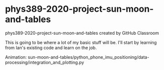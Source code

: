 # phys389-2020-project-sun-moon-and-tables
phys389-2020-project-sun-moon-and-tables created by GitHub Classroom

This is going to be where a lot of my basic stuff will be. I'll start by learning from Ian's existing code and learn on the job.

Animation: sun-moon-and-tables/python_phone_imu_positioning/data-processing/integration_and_plotting.py
